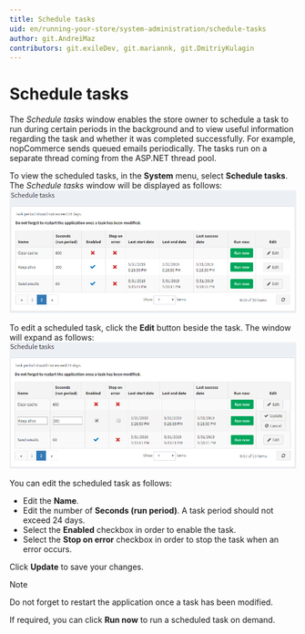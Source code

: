 ```yaml
---
title: Schedule tasks
uid: en/running-your-store/system-administration/schedule-tasks
author: git.AndreiMaz
contributors: git.exileDev, git.mariannk, git.DmitriyKulagin
---
```


# Schedule tasks

The *Schedule tasks* window enables the store owner to schedule a task to run during certain periods in the background and to view useful information regarding the task and whether it was completed successfully. For example, nopCommerce sends queued emails periodically. The tasks run on a separate thread coming from the ASP.NET thread pool.

To view the scheduled tasks, in the **System** menu, select **Schedule tasks**. The *Schedule tasks* window will be displayed as follows:
![Schedule tasks](_static/schedule-tasks/schedule-tasks.png)

To edit a scheduled task, click the **Edit** button beside the task. The window will expand as follows:
![Schedule tasks - Edit](_static/schedule-tasks/schedule-tasks-edit.png)

You can edit the scheduled task as follows:

* Edit the **Name**.
* Edit the number of **Seconds (run period)**. A task period should not exceed 24 days.
* Select the **Enabled** checkbox in order to enable the task.
* Select the **Stop on error** checkbox in order to stop the task when an error occurs.

Click **Update** to save your changes.

> [!NOTE]
>
> Do not forget to restart the application once a task has been modified.

If required, you can click **Run now** to run a scheduled task on demand.
